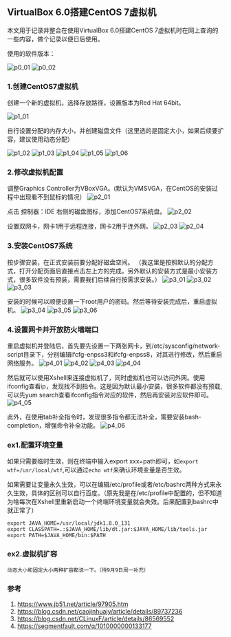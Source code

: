 ## **VirtualBox 6.0搭建CentOS 7虚拟机**

本文用于记录并整合在使用VirtualBox 6.0搭建CentOS 7虚拟机时在网上查询的一些内容，做个记录以便日后使用。

使用的软件版本：

![p0_01](images/01/p0_01.png)
![p0_02](images/01/p0_02.png)

### **1.创建CentOS7虚拟机**
创建一个新的虚拟机，选择存放路径，设置版本为Red Hat 64bit。

![p1_01](images/01/p1_01.png)

自行设置分配的内存大小，并创建磁盘文件（这里选的是固定大小，如果后续要扩容，建议使用动态分配）

![p1_02](images/01/p1_02.png)
![p1_03](images/01/p1_03.png)
![p1_04](images/01/p1_04.png)
![p1_05](images/01/p1_05.png)
![p1_06](images/01/p1_06.png)

### **2.修改虚拟机配置**
调整Graphics Controller为VBoxVGA。(默认为VMSVGA，在CentOS的安装过程中出现看不到鼠标的情况）
![p2_01](images/01/p2_01.png)

点击 控制器：IDE 右侧的磁盘图标，添加CentOS7系统盘。
![p2_02](images/01/p2_02.png)

设置双网卡，网卡1用于远程连接，网卡2用于连外网。
![p2_03](images/01/p2_03.png)
![p2_04](images/01/p2_04.png)

### **3.安装CentOS7系统**
按步骤安装，在正式安装前要分配好磁盘空间。
（我这里是按照默认的分配方式，打开分配页面后直接点击左上方的完成。另外默认的安装方式是最小安装方式，很多软件没有预装，需要我们后续自行按需求安装。）
![p3_01](images/01/p3_01.png)
![p3_02](images/01/p3_02.png)
![p3_03](images/01/p3_03.png)

安装的时候可以顺便设置一下root用户的密码。然后等待安装完成后，重启虚拟机。
![p3_04](images/01/p3_04.png)
![p3_05](images/01/p3_05.png)
![p3_06](images/01/p3_06.png)

### **4.设置网卡并开放防火墙端口**
重启虚拟机并登陆后，首先要先设置一下两张网卡，到/etc/sysconfig/network-script目录下，分别编辑ifcfg-enpss3和ifcfg-enpss8，对其进行修改，然后重启网络服务。
![p4_01](images/01/p4_01.png)
![p4_02](images/01/p4_02.png)
![p4_03](images/01/p4_03.png)
![p4_04](images/01/p4_04.png)

然后就可以使用Xshell来连接虚拟机了，同时虚拟机也可以访问外网。使用ifconfig查看ip，发现找不到指令。这是因为默认最小安装，很多软件都没有预载,可以先yum search查看ifconfig指令对应的软件，然后再安装对应软件即可。
![p4_05](images/01/p4_05.png)

此外，在使用tab补全指令时，发现很多指令都无法补全，需要安装bash-completion，增强命令补全功能。
![p4_06](images/01/p4_06.png)

### **ex1.配置环境变量**
如果只需要临时生效，则在终端中输入export xxx=path即可，如```export wtf=/usr/local/wtf```,可以通过```echo wtf```来确认环境变量是否生效。

如果需要让变量永久生效，可以在编辑/etc/profile或者/etc/bashrc两种方式来永久生效，具体的区别可以自行百度。（原先我是在/etc/profile中配置的，但不知道为啥每次在Xshell里重新启动一个终端环境变量就会失效。后来配置到bashrc中就正常了）
```shell
export JAVA_HOME=/usr/local/jdk1.8.0_131
export CLASSPATH=.:$JAVA_HOME/lib/dt.jar:$JAVA_HOME/lib/tools.jar
export PATH=$JAVA_HOME/bin:$PATH
```
### **ex2.虚拟机扩容**
    动态大小和固定大小两种扩容都说一下。（待9月9日周一补充）

### 参考
1. https://www.jb51.net/article/97905.htm
2. https://blog.csdn.net/caojinhuajy/article/details/89737236
3. https://blog.csdn.net/CLinuxF/article/details/86569552
4. https://segmentfault.com/q/1010000000133177
